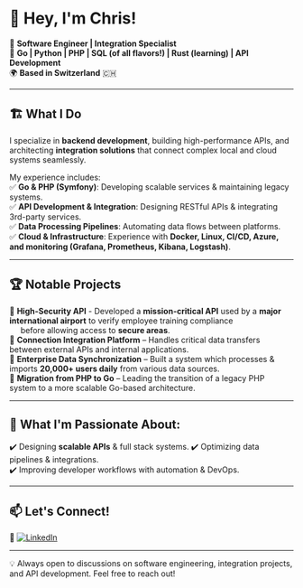 # 👋 Hey, I'm Chris!

🚀 **Software Engineer | Integration Specialist**  
🔧 **Go | Python | PHP | SQL (of all flavors!) | Rust (learning) | API Development**  
🌍 **Based in Switzerland** 🇨🇭

---

## 🏗️ **What I Do**
I specialize in **backend development**, building high-performance APIs, and architecting **integration solutions** that connect complex local and cloud systems seamlessly. 

My experience includes:  
✅ **Go & PHP (Symfony)**: Developing scalable services & maintaining legacy systems.  
✅ **API Development & Integration**: Designing RESTful APIs & integrating 3rd-party services.  
✅ **Data Processing Pipelines**: Automating data flows between platforms.  
✅ **Cloud & Infrastructure**: Experience with **Docker, Linux, CI/CD, Azure, and monitoring (Grafana, Prometheus, Kibana, Logstash)**.  

---

## 🏆 **Notable Projects**
🔹 **High-Security API** - Developed a **mission-critical API** used by a **major international airport** to verify employee training compliance
<br> &nbsp; &nbsp; &nbsp;before allowing access to **secure areas**.  
🔹 **Connection Integration Platform** – Handles critical data transfers between external APIs and internal applications.  
🔹 **Enterprise Data Synchronization** – Built a system which processes & imports **20,000+ users daily** from various data sources.  
🔹 **Migration from PHP to Go** – Leading the transition of a legacy PHP system to a more scalable Go-based architecture.  

---

## 💙 **What I'm Passionate About**:  
✔️ Designing **scalable APIs** & full stack systems.
✔️ Optimizing data pipelines & integrations.  
✔️ Improving developer workflows with automation & DevOps.  

---

## 📫 **Let's Connect!**
💼 [![LinkedIn](https://img.shields.io/badge/LinkedIn-Profile-blue?style=flat&logo=linkedin)](https://www.linkedin.com/in/christopher-eglinton)  

---

💡 Always open to discussions on software engineering, integration projects, and API development. Feel free to reach out! 

